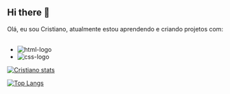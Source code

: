 ## Hi there 👋

Olá, eu sou Cristiano, atualmente estou aprendendo e criando projetos com:
<br>
<br>
- <img src="https://img.shields.io/badge/HTML5-E34F26?style=for-the-badge&logo=html5&logoColor=white" alt="html-logo" />
- <img src="https://img.shields.io/badge/CSS3-1572B6?style=for-the-badge&logo=css3&logoColor=white" alt="css-logo" />


[![Cristiano stats](https://github-readme-stats.vercel.app/api?username=cristianorrm-boop)](https://github.com/anuraghazra/github-readme-stats)

[![Top Langs](https://github-readme-stats.vercel.app/api/top-langs/?username=cristianorrm-boop)](https://github.com/anuraghazra/github-readme-stats)


<!--
**cristianorrm-boop/cristianorrm-boop** is a ✨ _special_ ✨ repository because its `README.md` (this file) appears on your GitHub profile.

Here are some ideas to get you started:

- 🔭 I’m currently working on ...
- 🌱 I’m currently learning ...
- 👯 I’m looking to collaborate on ...
- 🤔 I’m looking for help with ...
- 💬 Ask me about ...
- 📫 How to reach me: ...
- 😄 Pronouns: ...
- ⚡ Fun fact: ...
-->
